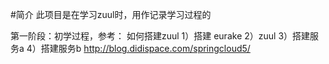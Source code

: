 #简介
此项目是在学习zuul时，用作记录学习过程的

第一阶段：初学过程，参考：
如何搭建zuul
   1）搭建 eurake
   2）zuul
   3）搭建服务a
   4）搭建服务b
http://blog.didispace.com/springcloud5/


